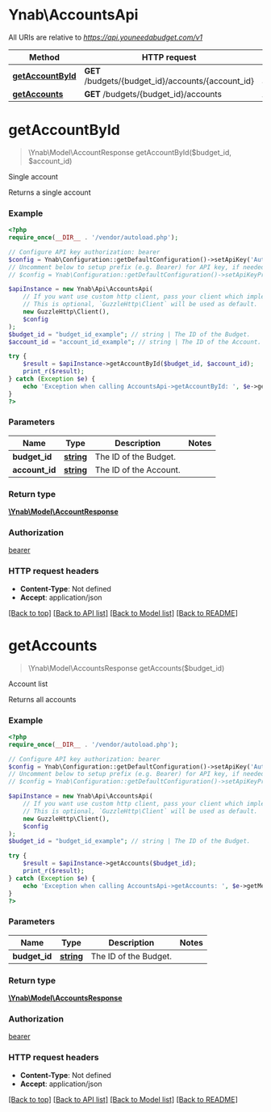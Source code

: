 # Ynab\AccountsApi

All URIs are relative to *https://api.youneedabudget.com/v1*

Method | HTTP request | Description
------------- | ------------- | -------------
[**getAccountById**](AccountsApi.md#getAccountById) | **GET** /budgets/{budget_id}/accounts/{account_id} | Single account
[**getAccounts**](AccountsApi.md#getAccounts) | **GET** /budgets/{budget_id}/accounts | Account list


# **getAccountById**
> \Ynab\Model\AccountResponse getAccountById($budget_id, $account_id)

Single account

Returns a single account

### Example
```php
<?php
require_once(__DIR__ . '/vendor/autoload.php');

// Configure API key authorization: bearer
$config = Ynab\Configuration::getDefaultConfiguration()->setApiKey('Authorization', 'YOUR_API_KEY');
// Uncomment below to setup prefix (e.g. Bearer) for API key, if needed
// $config = Ynab\Configuration::getDefaultConfiguration()->setApiKeyPrefix('Authorization', 'Bearer');

$apiInstance = new Ynab\Api\AccountsApi(
    // If you want use custom http client, pass your client which implements `GuzzleHttp\ClientInterface`.
    // This is optional, `GuzzleHttp\Client` will be used as default.
    new GuzzleHttp\Client(),
    $config
);
$budget_id = "budget_id_example"; // string | The ID of the Budget.
$account_id = "account_id_example"; // string | The ID of the Account.

try {
    $result = $apiInstance->getAccountById($budget_id, $account_id);
    print_r($result);
} catch (Exception $e) {
    echo 'Exception when calling AccountsApi->getAccountById: ', $e->getMessage(), PHP_EOL;
}
?>
```

### Parameters

Name | Type | Description  | Notes
------------- | ------------- | ------------- | -------------
 **budget_id** | [**string**](../Model/.md)| The ID of the Budget. |
 **account_id** | [**string**](../Model/.md)| The ID of the Account. |

### Return type

[**\Ynab\Model\AccountResponse**](../Model/AccountResponse.md)

### Authorization

[bearer](../../README.md#bearer)

### HTTP request headers

 - **Content-Type**: Not defined
 - **Accept**: application/json

[[Back to top]](#) [[Back to API list]](../../README.md#documentation-for-api-endpoints) [[Back to Model list]](../../README.md#documentation-for-models) [[Back to README]](../../README.md)

# **getAccounts**
> \Ynab\Model\AccountsResponse getAccounts($budget_id)

Account list

Returns all accounts

### Example
```php
<?php
require_once(__DIR__ . '/vendor/autoload.php');

// Configure API key authorization: bearer
$config = Ynab\Configuration::getDefaultConfiguration()->setApiKey('Authorization', 'YOUR_API_KEY');
// Uncomment below to setup prefix (e.g. Bearer) for API key, if needed
// $config = Ynab\Configuration::getDefaultConfiguration()->setApiKeyPrefix('Authorization', 'Bearer');

$apiInstance = new Ynab\Api\AccountsApi(
    // If you want use custom http client, pass your client which implements `GuzzleHttp\ClientInterface`.
    // This is optional, `GuzzleHttp\Client` will be used as default.
    new GuzzleHttp\Client(),
    $config
);
$budget_id = "budget_id_example"; // string | The ID of the Budget.

try {
    $result = $apiInstance->getAccounts($budget_id);
    print_r($result);
} catch (Exception $e) {
    echo 'Exception when calling AccountsApi->getAccounts: ', $e->getMessage(), PHP_EOL;
}
?>
```

### Parameters

Name | Type | Description  | Notes
------------- | ------------- | ------------- | -------------
 **budget_id** | [**string**](../Model/.md)| The ID of the Budget. |

### Return type

[**\Ynab\Model\AccountsResponse**](../Model/AccountsResponse.md)

### Authorization

[bearer](../../README.md#bearer)

### HTTP request headers

 - **Content-Type**: Not defined
 - **Accept**: application/json

[[Back to top]](#) [[Back to API list]](../../README.md#documentation-for-api-endpoints) [[Back to Model list]](../../README.md#documentation-for-models) [[Back to README]](../../README.md)


